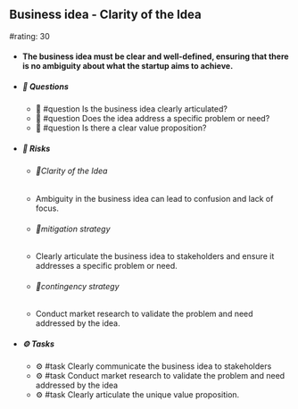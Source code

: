 ## Business idea - Clarity of the Idea
#rating: 30
- #### The business idea must be clear and well-defined, ensuring that there is no ambiguity about what the startup aims to achieve.
- ##### 💭 Questions
  - 💭 #question Is the business idea clearly articulated?
  - 💭 #question Does the idea address a specific problem or need?
  - 💭 #question Is there a clear value proposition?
- ##### 🚨 Risks
  - ###### 🚨Clarity of the Idea
  - Ambiguity in the business idea can lead to confusion and lack of focus.
  - ###### 🚨mitigation strategy
  - Clearly articulate the business idea to stakeholders and ensure it addresses a specific problem or need.
  - ###### 🚨contingency strategy
  - Conduct market research to validate the problem and need addressed by the idea.
- ##### ⚙️ Tasks
  - ⚙️ #task Clearly communicate the business idea to stakeholders
  - ⚙️ #task  Conduct market research to validate the problem and need addressed by the idea
  - ⚙️ #task  Clearly articulate the unique value proposition.


